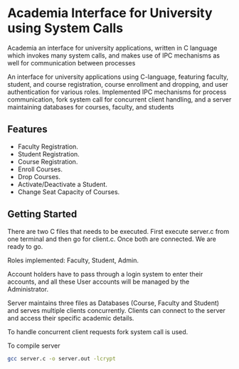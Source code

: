 # Academia Interface for University using System Calls

Academia an interface for university applications, written in C language which invokes many system calls, and makes use of IPC mechanisms as well for communication between processes

An interface for university applications using C-language,
featuring faculty, student, and course registration, course enrollment
and dropping, and user authentication for various roles. Implemented
IPC mechanisms for process communication, fork system call for
concurrent client handling, and a server maintaining databases for
courses, faculty, and students

## Features

- Faculty Registration.
- Student Registration.
- Course Registration.
- Enroll Courses.
- Drop Courses.
- Activate/Deactivate a Student.
- Change Seat Capacity of Courses.

## Getting Started

There are two C files that needs to be executed.
First execute server.c from one terminal and then go for client.c.
Once both are connected.
We are ready to go.

Roles implemented: Faculty, Student, Admin.

Account holders have to pass through a login system to enter their accounts, and
all these User accounts will be managed by the Administrator.

Server maintains three files as Databases (Course, Faculty and Student) and serves multiple clients concurrently. Clients can connect to the server and access their specific academic details.

To handle concurrent client requests fork system call is used.

To compile server
```bash
gcc server.c -o server.out -lcrypt
```
